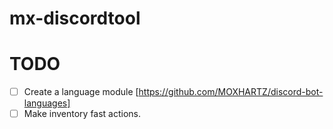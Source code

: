 # mx-discordtool

# TODO 
- [ ] Create a language module [https://github.com/MOXHARTZ/discord-bot-languages]
- [ ] Make inventory fast actions.